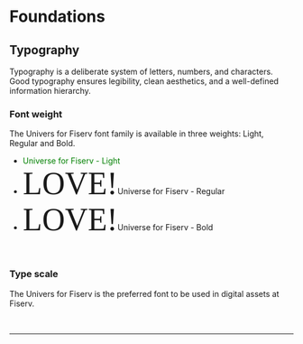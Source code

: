 # Foundations

## Typography

Typography is a deliberate system of letters, numbers, and characters. Good typography ensures legibility, clean aesthetics, and a well-defined information hierarchy.
</br>

### Font weight

The Univers for Fiserv font family is available in three weights: Light, Regular and Bold.

- <span style="color:green;">Universe for Fiserv - Light</span>
- <span style="font-family:Papyrus; font-size:4em;">LOVE!</span>Universe for Fiserv - Regular
- <span style="font-family:Papyrus; font-size:4em;">LOVE!</span>Universe for Fiserv - Bold

</br>

### Type scale

The Univers for Fiserv is the preferred font to be used in digital assets at Fiserv.

</br>

___
